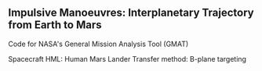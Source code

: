## Impulsive Manoeuvres: Interplanetary Trajectory from Earth to Mars

Code for NASA's General Mission Analysis Tool (GMAT)

Spacecraft HML: Human Mars Lander
Transfer method: B-plane targeting 
